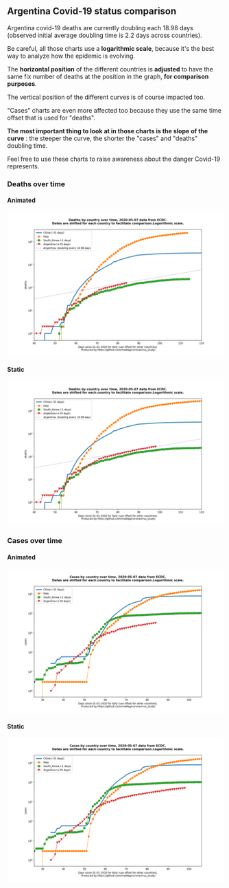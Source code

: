 ## Argentina Covid-19 status comparison 

Argentina covid-19 deaths are currently doubling each 18.98 days (observed initial average doubling time is 2.2 days across countries).



Be careful, all those charts use a **logarithmic scale**, because it's the best way to analyze how the epidemic is evolving.
 
The **horizontal position** of the different countries is **adjusted** to have the same fix number of deaths at the position in the graph, **for comparison purposes**.

The vertical position of the different curves is of course impacted too.

"Cases" charts are even more affected too because they use the same time offset that is used for "deaths".

**The most important thing to look at in those charts is the slope of the curve** : the steeper the curve, the shorter the "cases" and "deaths" doubling time.

Feel free to use these charts to raise awareness about the danger Covid-19 represents. 


 
### Deaths over time
 
#### Animated
![Argentina covid-19 deaths animated chart](https://raw.githubusercontent.com/madlag/coronavirus_study/master/notebooks/graphs/2020-05-07/countries/Argentina/2020-05-07_Argentina_deaths.gif "Argentina covid-19 deaths animated chart")   
 
#### Static
![Argentina covid-19 deaths static chart](https://raw.githubusercontent.com/madlag/coronavirus_study/master/notebooks/graphs/2020-05-07/countries/Argentina/2020-05-07_Argentina_deaths.png "Argentina covid-19 deaths static chart")   

 
### Cases over time
 
#### Animated
![Argentina covid-19 cases animated chart](https://raw.githubusercontent.com/madlag/coronavirus_study/master/notebooks/graphs/2020-05-07/countries/Argentina/2020-05-07_Argentina_cases.gif "Argentina covid-19 cases animated chart")   
 
#### Static
![Argentina covid-19 cases static chart](https://raw.githubusercontent.com/madlag/coronavirus_study/master/notebooks/graphs/2020-05-07/countries/Argentina/2020-05-07_Argentina_cases.png "Argentina covid-19 cases static chart")   

